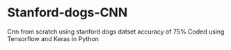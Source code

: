 # Stanford-dogs-CNN
Cnn from scratch using stanford dogs datset
accuracy of 75%
Coded using Tensorflow and Keras in Python
